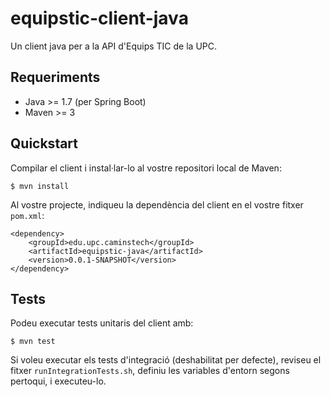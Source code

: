 # equipstic-client-java
Un client java per a la API d'Equips TIC de la UPC.

## Requeriments

- Java >= 1.7 (per Spring Boot)
- Maven >= 3

## Quickstart

Compilar el client i instal·lar-lo al vostre repositori local de Maven:

    $ mvn install

Al vostre projecte, indiqueu la dependència del client en el vostre fitxer `pom.xml`:

    <dependency>
        <groupId>edu.upc.caminstech</groupId>
        <artifactId>equipstic-java</artifactId>
        <version>0.0.1-SNAPSHOT</version>
    </dependency>

## Tests

Podeu executar tests unitaris del client amb:

    $ mvn test

Si voleu executar els tests d'integració (deshabilitat per defecte),
reviseu el fitxer `runIntegrationTests.sh`, definiu les variables d'entorn segons pertoqui, i executeu-lo.
